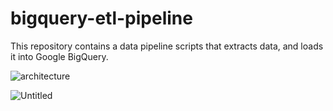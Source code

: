 # bigquery-etl-pipeline
This repository contains a data pipeline scripts that extracts data, and loads it into Google BigQuery.




![architecture](https://github.com/Abdelrahman7000/bigquery-etl-pipeline/assets/61333407/ff4a62a0-c6eb-495c-a75d-f8c8af4fcd19)


![Untitled](https://github.com/Abdelrahman7000/bigquery-etl-pipeline/assets/61333407/e4429944-e251-4cd6-a56a-20ef5091f828)
